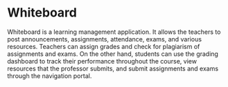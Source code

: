# Whiteboard
Whiteboard is a learning management application. It allows the teachers to post announcements, assignments, attendance, exams, and various resources. Teachers can assign grades and check for plagiarism of assignments and exams. On the other hand, students can use the grading dashboard to track their performance throughout the course, view resources that the professor submits, and submit assignments and exams through the navigation portal. 
